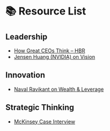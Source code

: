 # 📚 Resource List

## Leadership
- [How Great CEOs Think – HBR](https://www.youtube.com/watch?v=6-y4oLTlPWM)
- [Jensen Huang (NVIDIA) on Vision](https://www.youtube.com/watch?v=fq4N0hgOWzU)

## Innovation
- [Naval Ravikant on Wealth & Leverage](https://www.youtube.com/watch?v=1-TZqOsVCNM)

## Strategic Thinking
- [McKinsey Case Interview](https://www.youtube.com/watch?v=vv0f94P1R58)
